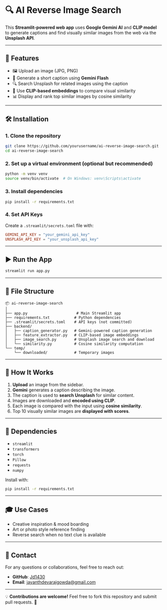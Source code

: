# 🔍 AI Reverse Image Search

This **Streamlit-powered web app** uses **Google Gemini AI** and **CLIP model** to generate captions and find visually similar images from the web via the **Unsplash API**.

---

## 🚀 Features
- 🖼️ Upload an image (JPG, PNG)
- 📝 Generate a short caption using **Gemini Flash**
- 🔍 Search Unsplash for related images using the caption
- 🎯 Use **CLIP-based embeddings** to compare visual similarity
- 📊 Display and rank top similar images by cosine similarity

---

## 🛠️ Installation

### 1. Clone the repository
```bash
git clone https://github.com/yourusername/ai-reverse-image-search.git
cd ai-reverse-image-search
```

### 2. Set up a virtual environment (optional but recommended)
```bash
python -m venv venv
source venv/bin/activate  # On Windows: venv\Scripts\activate
```

### 3. Install dependencies
```bash
pip install -r requirements.txt
```

### 4. Set API Keys
Create a `.streamlit/secrets.toml` file with:
```toml
GEMINI_API_KEY = "your_gemini_api_key"
UNSPLASH_API_KEY = "your_unsplash_api_key"
```

---

## ▶️ Run the App
```bash
streamlit run app.py
```

---

## 📂 File Structure
```
📦 ai-reverse-image-search
│
├── app.py                      # Main Streamlit app
├── requirements.txt           # Python dependencies
├── .streamlit/secrets.toml    # API keys (not committed)
├── backend/
│   ├── caption_generator.py   # Gemini-powered caption generation
│   ├── feature_extractor.py   # CLIP-based image embeddings
│   ├── image_search.py        # Unsplash image search and download
│   └── similarity.py          # Cosine similarity computation
└── temp/
    └── downloaded/            # Temporary images
```

---

## 🧠 How It Works
1. **Upload** an image from the sidebar.
2. **Gemini** generates a caption describing the image.
3. The caption is used to **search Unsplash** for similar content.
4. Images are downloaded and **encoded using CLIP**.
5. Each image is compared with the input using **cosine similarity**.
6. Top 10 visually similar images are **displayed with scores**.

---

## 📌 Dependencies
- `streamlit`
- `transformers`
- `torch`
- `Pillow`
- `requests`
- `numpy`

Install with:
```bash
pip install -r requirements.txt
```

---

## 🎓 Use Cases
- Creative inspiration & mood boarding
- Art or photo style reference finding
- Reverse search when no text clue is available

---
## 🔗 Contact
For any questions or collaborations, feel free to reach out:
- **GitHub**: [Jd1430](https://github.com/Jd1430)
- **Email**: jayanthdevarajgowda@gmail.com

---
💡 **Contributions are welcome!** Feel free to fork this repository and submit pull requests. 🚀

